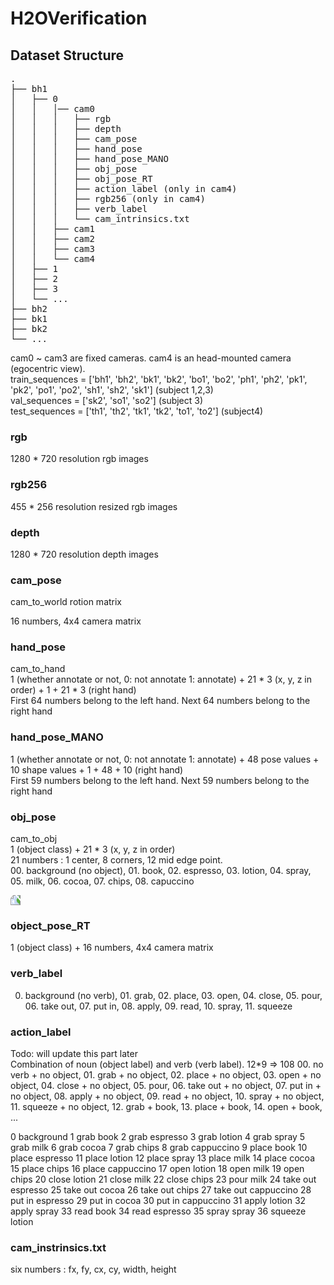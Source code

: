 # H2OVerification
## Dataset Structure 

<pre>
.
├── bh1
│   ├── 0
│   │   │── cam0
│   │   │   ├── rgb
│   │   │   ├── depth
│   │   │   ├── cam_pose
│   │   │   ├── hand_pose
│   │   │   ├── hand_pose_MANO
│   │   │   ├── obj_pose
│   │   │   ├── obj_pose_RT
│   │   │   ├── action_label (only in cam4)
│   │   │   ├── rgb256 (only in cam4)
│   │   │   ├── verb_label
│   │   │   └── cam_intrinsics.txt
│   │   ├── cam1
│   │   ├── cam2
│   │   ├── cam3
│   │   └── cam4
│   ├── 1
│   ├── 2
│   ├── 3
│   └── ...
├── bh2
├── bk1
├── bk2
└── ...
</pre>

cam0 ~ cam3 are fixed cameras. cam4 is an head-mounted camera (egocentric view). <br>
train_sequences = ['bh1', 'bh2', 'bk1', 'bk2', 'bo1', 'bo2', 'ph1', 'ph2', 'pk1', 'pk2', 'po1', 'po2', 'sh1', 'sh2', 'sk1'] (subject 1,2,3) <br>
val_sequences = ['sk2', 'so1', 'so2'] (subject 3)<br>
test_sequences  = ['th1', 'th2', 'tk1', 'tk2', 'to1', 'to2'] (subject4)<br>


### rgb
1280 * 720 resolution rgb images

### rgb256
455 * 256 resolution resized rgb images

### depth
1280 * 720 resolution depth images

### cam_pose
cam_to_world rotion matrix <br>

16 numbers, 4x4 camera matrix
### hand_pose
cam_to_hand <br>
1 (whether annotate or not, 0: not annotate 1: annotate) + 21 * 3 (x, y, z in order) + 1 + 21 * 3 (right hand) <br>
First 64 numbers belong to the left hand. Next 64 numbers belong to the right hand 
### hand_pose_MANO
1 (whether annotate or not, 0: not annotate 1: annotate) + 48 pose values + 10 shape values + 1 + 48 + 10 (right hand) <br>
First 59 numbers belong to the left hand. Next 59 numbers belong to the right hand 
### obj_pose
cam_to_obj <br>
1 (object class) + 21 * 3 (x, y, z in order) <br>
21 numbers : 1 center, 8 corners, 12 mid edge point. <br>
00. background (no object), 01. book, 02. espresso, 03. lotion, 04. spray, 05. milk, 06. cocoa, 07. chips, 08. capuccino

<img id="image_canv" src="obj_point_order.jpg" style="transform: rotate(270deg);"/>

### object_pose_RT
1 (object class) + 16 numbers, 4x4 camera matrix

### verb_label
00. background (no verb), 01. grab, 02. place, 03. open, 04. close, 05. pour, 06. take out, 07. put in, 08. apply, 09. read, 10. spray, 11. squeeze

### action_label
Todo: will update this part later <br>
Combination of noun (object label) and verb (verb label). 12*9 => 108
00. no verb + no object, 01. grab + no object, 02. place + no object, 03. open + no object, 04. close + no object, 05. pour, 06. take out + no object, 07. put in + no object, 08. apply + no object, 09. read + no object, 10. spray + no object, 11. squeeze + no object, 12. grab + book, 13. place + book, 14. open + book, ...

0 background
1 grab book
2 grab espresso
3 grab lotion
4 grab spray
5 grab milk
6 grab cocoa
7 grab chips
8 grab cappuccino
9 place book
10 place espresso
11 place lotion
12 place spray
13 place milk
14 place cocoa
15 place chips
16 place cappuccino
17 open lotion
18 open milk
19 open chips
20 close lotion
21 close milk
22 close chips
23 pour milk
24 take out espresso
25 take out cocoa
26 take out chips
27 take out cappuccino
28 put in espresso
29 put in cocoa
30 put in cappuccino
31 apply lotion
32 apply spray
33 read book
34 read espresso
35 spray spray
36 squeeze lotion

### cam_instrinsics.txt
six numbers : fx, fy, cx, cy, width, height